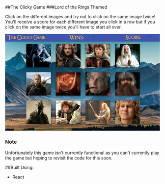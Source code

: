 ##The Clicky Game
###Lord of the Rings Themed

Click on the different images and try not to click on the same image twice! 
You'll receive a score for each different image you click in a row but if you click
on the same image twice you'll have to start all over. 

![image of clicky game](./public/click-game-example.png)

### Note

Unfortunately this game isn't currently functional as you can't currently play the game but hoping to revisit 
the code for this soon.

##Built Using:
* React
